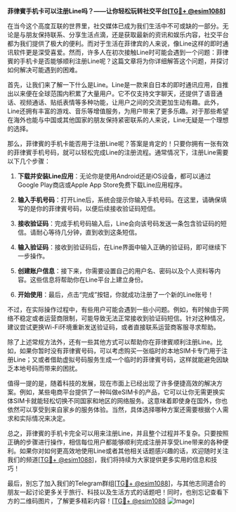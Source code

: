 **菲律賓手机卡可以注册Line吗？——让你轻松玩转社交平台[[TG💪+ @esim1088](https://t.me/s/esim1088)]**

在当今这个高度互联的世界里，社交媒体已成为我们生活中不可或缺的一部分。无论是与朋友保持联系、分享生活点滴，还是获取最新的资讯和娱乐内容，社交平台都为我们提供了极大的便利。而对于生活在菲律宾的人来说，像Line这样的即时通讯软件更是深受喜爱。然而，许多人在初次接触Line时可能会遇到一个问题：菲律賓的手机卡是否能够顺利注册Line呢？这篇文章将为你详细解答这个问题，并探讨如何解决可能遇到的困难。

首先，让我们来了解一下什么是Line。Line是一款来自日本的即时通讯应用，自推出以来便在全球范围内积累了大量用户。它不仅支持文字聊天，还提供了语音通话、视频通话、贴纸表情等多种功能，让用户之间的交流更加生动有趣。此外，Line还拥有丰富的游戏、音乐等增值服务，为用户带来了更多乐趣。对于那些希望在海外也能与中国或其他国家的朋友保持紧密联系的人来说，Line无疑是一个理想的选择。

那么，菲律賓的手机卡能否用于注册Line呢？答案是肯定的！只要你拥有一张有效的菲律賓手机号码，就可以轻松完成Line的注册流程。通常情况下，注册Line需要以下几个步骤：

1. **下载并安装Line应用**：无论你是使用Android还是iOS设备，都可以通过Google Play商店或Apple App Store免费下载Line应用程序。
   
2. **输入手机号码**：打开Line后，系统会提示你输入手机号码。在这里，请确保填写的是你的菲律賓号码，以便后续接收验证码短信。

3. **接收验证码**：完成手机号码输入后，Line会向该号码发送一条包含验证码的短信。请耐心等待几分钟，直到收到这条短信。

4. **输入验证码**：接收到验证码后，在Line界面中输入正确的验证码，即可继续下一步操作。

5. **创建账户信息**：接下来，你需要设置自己的用户名、密码以及个人资料等内容。这些信息将帮助你在Line平台上建立身份。

6. **开始使用**：最后，点击“完成”按钮，你就成功注册了一个新的Line账号！

不过，在实际操作过程中，有些用户可能会遇到一些小问题。例如，有时候由于网络不稳定或者运营商限制，可能导致无法正常接收到验证码短信。针对这种情况，建议尝试更换Wi-Fi环境重新发送验证码，或者直接联系运营商客服寻求帮助。

除了上述常规方法外，还有一些其他方式可以帮助你在菲律賓顺利注册Line。比如，如果你暂时没有菲律賓号码，可以考虑购买一张临时的本地SIM卡专门用于注册Line；又或者借助虚拟号码服务生成一个临时的菲律賓号码，这样就能避免因缺乏本地号码而带来的困扰。

值得一提的是，随着科技的发展，现在市面上已经出现了许多便捷高效的解决方案。例如，某些电商平台提供了一种叫做eSIM卡的产品，它可以让你无需更换实体SIM卡就能轻松切换不同国家和地区的网络服务。这意味着即使身在国外，你也依然可以享受到来自家乡的服务体验。当然，具体选择哪种方案还需要根据个人需求和实际情况来决定。

总之，菲律賓的手机卡完全可以用来注册Line，并且整个过程并不复杂。只要按照正确的步骤进行操作，相信每位用户都能够顺利完成注册并享受Line带来的各种便利。如果你对如何更高效地使用Line或者其他相关话题感兴趣的话，欢迎随时关注我们的频道[[TG💪+ @esim1088](https://t.me/s/esim1088)]，我们将持续为大家提供更多实用的信息和技巧！

最后，别忘了加入我们的Telegram群组[[TG💪+ @esim1088](https://t.me/s/esim1088)]，与其他志同道合的朋友一起讨论更多关于旅行、科技以及生活方式的话题吧！同时，也别忘记查看下方的二维码图片，了解更多精彩内容！[[TG💪+ @esim1088](https://t.me/s/esim1088) ![Image](https://i.postimg.cc/4NQfJmqS/Snipaste-2025-05-13-00-14-12.png)]